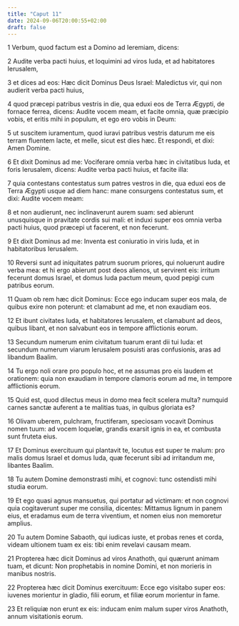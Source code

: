 ```yaml
---
title: "Caput 11"
date: 2024-09-06T20:00:55+02:00
draft: false
---
```



1 Verbum, quod factum est a Domino ad Ieremiam, dicens:

2 Audite verba pacti huius, et loquimini ad viros Iuda, et ad habitatores Ierusalem,

3 et dices ad eos: Hæc dicit Dominus Deus Israel: Maledictus vir, qui non audierit verba pacti huius,

4 quod præcepi patribus vestris in die, qua eduxi eos de Terra Ægypti, de fornace ferrea, dicens: Audite vocem meam, et facite omnia, quæ præcipio vobis, et eritis mihi in populum, et ego ero vobis in Deum:

5 ut suscitem iuramentum, quod iuravi patribus vestris daturum me eis terram fluentem lacte, et melle, sicut est dies hæc. Et respondi, et dixi: Amen Domine.

6 Et dixit Dominus ad me: Vociferare omnia verba hæc in civitatibus Iuda, et foris Ierusalem, dicens: Audite verba pacti huius, et facite illa:

7 quia contestans contestatus sum patres vestros in die, qua eduxi eos de Terra Ægypti usque ad diem hanc: mane consurgens contestatus sum, et dixi: Audite vocem meam:

8 et non audierunt, nec inclinaverunt aurem suam: sed abierunt unusquisque in pravitate cordis sui mali: et induxi super eos omnia verba pacti huius, quod præcepi ut facerent, et non fecerunt.

9 Et dixit Dominus ad me: Inventa est coniuratio in viris Iuda, et in habitatoribus Ierusalem.

10 Reversi sunt ad iniquitates patrum suorum priores, qui noluerunt audire verba mea: et hi ergo abierunt post deos alienos, ut servirent eis: irritum fecerunt domus Israel, et domus Iuda pactum meum, quod pepigi cum patribus eorum.

11 Quam ob rem hæc dicit Dominus: Ecce ego inducam super eos mala, de quibus exire non poterunt: et clamabunt ad me, et non exaudiam eos.

12 Et ibunt civitates Iuda, et habitatores Ierusalem, et clamabunt ad deos, quibus libant, et non salvabunt eos in tempore afflictionis eorum.

13 Secundum numerum enim civitatum tuarum erant dii tui Iuda: et secundum numerum viarum Ierusalem posuisti aras confusionis, aras ad libandum Baalim.

14 Tu ergo noli orare pro populo hoc, et ne assumas pro eis laudem et orationem: quia non exaudiam in tempore clamoris eorum ad me, in tempore afflictionis eorum.

15 Quid est, quod dilectus meus in domo mea fecit scelera multa? numquid carnes sanctæ auferent a te malitias tuas, in quibus gloriata es?

16 Olivam uberem, pulchram, fructiferam, speciosam vocavit Dominus nomen tuum: ad vocem loquelæ, grandis exarsit ignis in ea, et combusta sunt fruteta eius.

17 Et Dominus exercituum qui plantavit te, locutus est super te malum: pro malis domus Israel et domus Iuda, quæ fecerunt sibi ad irritandum me, libantes Baalim.

18 Tu autem Domine demonstrasti mihi, et cognovi: tunc ostendisti mihi studia eorum.

19 Et ego quasi agnus mansuetus, qui portatur ad victimam: et non cognovi quia cogitaverunt super me consilia, dicentes: Mittamus lignum in panem eius, et eradamus eum de terra viventium, et nomen eius non memoretur amplius.

20 Tu autem Domine Sabaoth, qui iudicas iuste, et probas renes et corda, videam ultionem tuam ex eis: tibi enim revelavi causam meam.

21 Propterea hæc dicit Dominus ad viros Anathoth, qui quærunt animam tuam, et dicunt: Non prophetabis in nomine Domini, et non morieris in manibus nostris.

22 Propterea hæc dicit Dominus exercituum: Ecce ego visitabo super eos: iuvenes morientur in gladio, filii eorum, et filiæ eorum morientur in fame.

23 Et reliquiæ non erunt ex eis: inducam enim malum super viros Anathoth, annum visitationis eorum.

